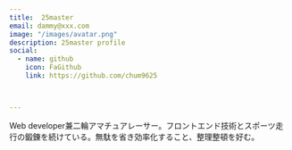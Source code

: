 ```yaml
---
title:  25master
email: dammy@xxx.com
image: "/images/avatar.png"
description: 25master profile
social:
  - name: github
    icon: FaGithub
    link: https://github.com/chum9625



---
```


 Web developer兼二輪アマチュアレーサー。フロントエンド技術とスポーツ走行の鍛錬を続けている。無駄を省き効率化すること、整理整頓を好む。
